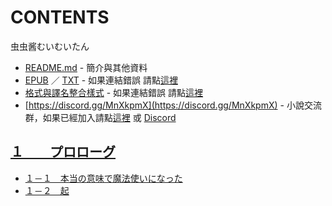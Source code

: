 # CONTENTS

虫虫酱むいむいたん


- [README.md](README.md) - 簡介與其他資料
- [EPUB](https://gitlab.com/demonovel/epub-txt/blob/master/user/%E8%99%AB%E8%99%AB%E9%85%B1%E3%82%80%E3%81%84%E3%82%80%E3%81%84%E3%81%9F%E3%82%93.epub) ／ [TXT](https://gitlab.com/demonovel/epub-txt/blob/master/user/out/%E8%99%AB%E8%99%AB%E9%85%B1%E3%82%80%E3%81%84%E3%82%80%E3%81%84%E3%81%9F%E3%82%93.out.txt) - 如果連結錯誤 請點[這裡](https://gitlab.com/demonovel/epub-txt/tree/master)
- [格式與譯名整合樣式](https://github.com/bluelovers/node-novel/blob/master/lib/locales/%E8%99%AB%E8%99%AB%E9%85%B1%E3%82%80%E3%81%84%E3%82%80%E3%81%84%E3%81%9F%E3%82%93.ts) - 如果連結錯誤 請點[這裡](https://github.com/bluelovers/node-novel/tree/master/lib/locales)
- [https://discord.gg/MnXkpmX](https://discord.gg/MnXkpmX) - 小說交流群，如果已經加入請點[這裡](https://discordapp.com/channels/467794087769014273/467794088285175809) 或 [Discord](https://discordapp.com/channels/@me)


## [１　　プロローグ](%EF%BC%91%E3%80%80%E3%80%80%E3%83%97%E3%83%AD%E3%83%AD%E3%83%BC%E3%82%B0)

- [１－１　本当の意味で魔法使いになった](%EF%BC%91%E3%80%80%E3%80%80%E3%83%97%E3%83%AD%E3%83%AD%E3%83%BC%E3%82%B0/%EF%BC%91%EF%BC%8D%EF%BC%91%E3%80%80%E6%9C%AC%E5%BD%93%E3%81%AE%E6%84%8F%E5%91%B3%E3%81%A7%E9%AD%94%E6%B3%95%E4%BD%BF%E3%81%84%E3%81%AB%E3%81%AA%E3%81%A3%E3%81%9F.txt)
- [１－２　起](%EF%BC%91%E3%80%80%E3%80%80%E3%83%97%E3%83%AD%E3%83%AD%E3%83%BC%E3%82%B0/%EF%BC%91%EF%BC%8D%EF%BC%92%E3%80%80%E8%B5%B7.txt)

